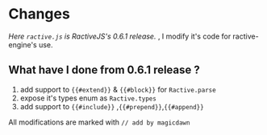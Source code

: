 # Changes

*Here `ractive.js` is RactiveJS's 0.6.1 release.* , I modify it's code for ractive-engine's use.

## What have I done from 0.6.1 release ?

1. add support to `{{#extend}}` & `{{#block}}` for `Ractive.parse`
2. expose it's types enum as `Ractive.types`
3. add support to `{{#include}}` ,`{{#prepend}}`,`{{#append}}`

All modifications are marked with `// add by magicdawn`